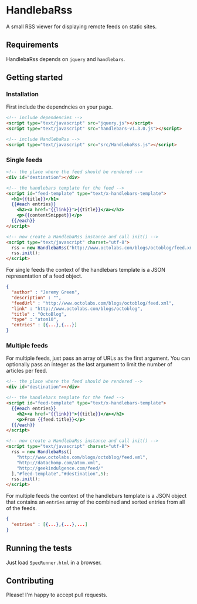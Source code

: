 # HandlebaRss

A small RSS viewer for displaying remote feeds on static sites.

## Requirements

HandlebaRss depends on `jquery` and `handlebars`.

## Getting started

### Installation

First include the dependncies on your page.

~~~html
<!-- include dependencies -->
<script type="text/javascript" src="jquery.js"></script>
<script type="text/javascript" src="handlebars-v1.3.0.js"></script>

<!-- include HandlebaRss -->
<script type="text/javascript" src="src/HandlebaRss.js"></script>
~~~

### Single feeds

~~~html
<!-- the place where the feed should be rendered -->
<div id="destination"></div>

<!-- the handlebars template for the feed -->
<script id="feed-template" type="text/x-handlebars-template">
  <h1>{{title}}</h1>
  {{#each entries}}
    <h2><a href="{{link}}">{{title}}</a></h2>
    <p>{{contentSnippet}}</p>
  {{/each}}
</script>

<!-- now create a HandlebaRss instance and call init() -->
<script type="text/javascript" charset="utf-8">
  rss = new HandlebaRss("http://www.octolabs.com/blogs/octoblog/feed.xml","#feed-template","#destination");
  rss.init();
</script>
~~~

For single feeds the context of the handlebars template is a JSON
representation of a feed object.

~~~json
{
  "author" : "Jeremy Green",
  "description" : "",
  "feedUrl" : "http://www.octolabs.com/blogs/octoblog/feed.xml",
  "link" : "http://www.octolabs.com/blogs/octoblog",
  "title" : "OctoBlog",
  "type" : "atom10",
  "entries" : [{...},{...}]
}
~~~

### Multiple feeds

For multiple feeds, just pass an array of URLs as the first argument.
You can optionally pass an integer as the last argument to limit the
number of articles per feed.

~~~html
<!-- the place where the feed should be rendered -->
<div id="destination"></div>

<!-- the handlebars template for the feed -->
<script id="feed-template" type="text/x-handlebars-template">
  {{#each entries}}
    <h2><a href="{{link}}">{{title}}</a></h2>
    <p>From {{feed.title}}</p>
  {{/each}}
</script>

<!-- now create a HandlebaRss instance and call init() -->
<script type="text/javascript" charset="utf-8">
  rss = new HandlebaRss([
    "http://www.octolabs.com/blogs/octoblog/feed.xml",
    "http://datachomp.com/atom.xml",
    "http://geekindulgence.com/feed/"
  ],"#feed-template","#destination",5);
  rss.init();
</script>
~~~

For multiple feeds the context of the handlebars template is a JSON
object that contains an `entries` array of the combined and sorted
entries from all of the feeds.  

~~~json
{
  "entries" : [{...},{...},...]
}
~~~


## Running the tests

Just load `SpecRunner.html` in a browser.

## Contributing

Please!  I'm happy to accept pull requests.
